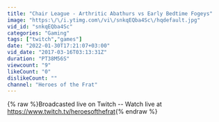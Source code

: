```yaml
---
title: "Chair League - Arthritic Abathurs vs Early Bedtime Fogeys"
image: "https:\/\/i.ytimg.com\/vi\/snkqEQba4Sc\/hqdefault.jpg"
vid_id: "snkqEQba4Sc"
categories: "Gaming"
tags: ["twitch","games"]
date: "2022-01-30T17:21:07+03:00"
vid_date: "2017-03-16T03:13:31Z"
duration: "PT38M56S"
viewcount: "9"
likeCount: "0"
dislikeCount: ""
channel: "Heroes of the Frat"
---
```

{% raw %}Broadcasted live on Twitch -- Watch live at <a rel="nofollow" target="blank" href="https://www.twitch.tv/heroesofthefrat">https://www.twitch.tv/heroesofthefrat</a>{% endraw %}
